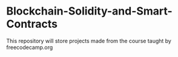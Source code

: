 # Blockchain-Solidity-and-Smart-Contracts

This repository will store projects made from the course taught by freecodecamp.org
